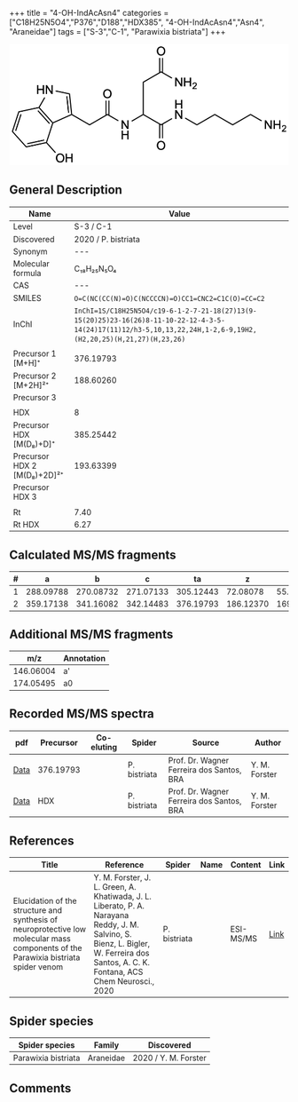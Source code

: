 +++
title = "4-OH-IndAcAsn4"
categories = ["C18H25N5O4","P376","D188","HDX385",
"4-OH-IndAcAsn4","Asn4",
"Araneidae"]
tags = ["S-3","C-1",
"Parawixia bistriata"]
+++

![](/img/4-OH-IndAcAsn4.png)

## General Description

| Name                       | Value              |
|----------------------------|--------------------|
| Level                      | S-3 / C-1          |
| Discovered                 | 2020 / P. bistriata |
| Synonym                    | ---                |
| Molecular formula          | C₁₈H₂₅N₅O₄                   |
| CAS                        | ---                |
| SMILES | `O=C(NC(CC(N)=O)C(NCCCCN)=O)CC1=CNC2=C1C(O)=CC=C2`  |
| InChI  | `InChI=1S/C18H25N5O4/c19-6-1-2-7-21-18(27)13(9-15(20)25)23-16(26)8-11-10-22-12-4-3-5-14(24)17(11)12/h3-5,10,13,22,24H,1-2,6-9,19H2,(H2,20,25)(H,21,27)(H,23,26)`  |
|                            |                    |
| Precursor 1 [M+H]⁺         | 376.19793                   |
| Precursor 2 [M+2H]²⁺       | 188.60260                   |
| Precursor 3                |                    |
|                            |                    |
| HDX                        | 8                   |
| Precursor HDX   [M(D₈)+D]⁺   | 385.25442                   |
| Precursor HDX 2 [M(D₈)+2D]²⁺ | 193.63399                   |
| Precursor HDX 3            |                    |
|                            |                    |
| Rt                         | 7.40                   |
| Rt HDX                     | 6.27                   |

## Calculated MS/MS fragments

| # | a         | b         | c         | ta        | z         | y         | tz        |
|---|-----------|-----------|-----------|-----------|-----------|-----------|-----------|
| 1 | 288.09788 | 270.08732 | 271.07133 | 305.12443 | 72.08078 | 55.05423 | 89.10732 |
| 2 | 359.17138 | 341.16082 | 342.14483 | 376.19793 | 186.12370 | 169.09715 | 203.15025 |

## Additional MS/MS fragments

| m/z | Annotation |
|-----|------------|
| 146.06004    | a'   |
| 174.05495    | a0   |

## Recorded MS/MS spectra

| pdf                                             | Precursor | Co-eluting | Spider      | Source                       | Author        |
|-------------------------------------------------|-----------|------------|-------------|------------------------------|---------------|
| [Data](/pdf/P-bistriata/376_4-OH-IndAcAsn4_Pb.pdf) | 376.19793 |           | P. bistriata | Prof. Dr. Wagner Ferreira dos Santos, BRA  | Y. M. Forster |
| [Data](/pdf/P-bistriata/376_4-OH-IndAcAsn4_Pb_HDX.pdf) | HDX |           | P. bistriata | Prof. Dr. Wagner Ferreira dos Santos, BRA  | Y. M. Forster |


## References

| Title | Reference | Spider | Name | Content | Link |
|-------|-----------|--------|------|---------|------|
| Elucidation of the structure and synthesis of neuroprotective low molecular mass components of the Parawixia bistriata spider venom      | Y. M. Forster, J. L. Green, A. Khatiwada, J. L. Liberato, P. A. Narayana Reddy, J. M. Salvino, S. Bienz, L. Bigler, W. Ferreira dos Santos, A. C. K. Fontana, ACS Chem Neurosci., 2020          | P. bistriata       |      | ESI-MS/MS        | [Link](https://pubs.acs.org/doi/10.1021/acschemneuro.0c00007)     |

## Spider species

| Spider species     | Family     | Discovered           |
|--------------------|------------|----------------------|
| Parawixia bistriata | Araneidae | 2020 / Y. M. Forster |


## Comments